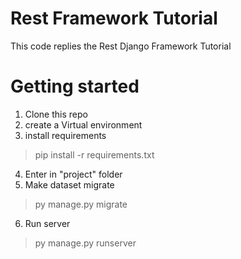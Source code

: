 # Rest Framework Tutorial
This code replies the Rest Django Framework Tutorial

# Getting started
 1. Clone this repo
 2. create a Virtual environment
 3. install requirements
 > pip install -r requirements.txt
 4. Enter in "project" folder
 5. Make dataset migrate
 > py manage.py migrate
 6. Run server
 > py manage.py runserver
